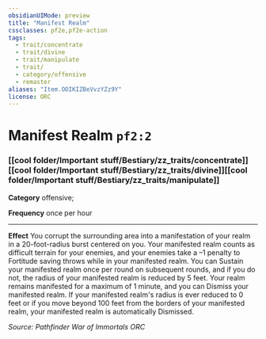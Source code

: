 ```yaml
---
obsidianUIMode: preview
title: "Manifest Realm"
cssclasses: pf2e,pf2e-action
tags:
  - trait/concentrate
  - trait/divine
  - trait/manipulate
  - trait/
  - category/offensive
  - remaster
aliases: "Item.OOIKIZBeVvzYZz9Y"
license: ORC
---
```

# Manifest Realm `pf2:2`

### [[cool folder/Important stuff/Bestiary/zz_traits/concentrate]][[cool folder/Important stuff/Bestiary/zz_traits/divine]][[cool folder/Important stuff/Bestiary/zz_traits/manipulate]]

**Category** offensive; 




**Frequency** once per hour

* * *

**Effect** You corrupt the surrounding area into a manifestation of your realm in a 20-foot-radius burst centered on you. Your manifested realm counts as difficult terrain for your enemies, and your enemies take a –1 penalty to Fortitude saving throws while in your manifested realm. You can Sustain your manifested realm once per round on subsequent rounds, and if you do not, the radius of your manifested realm is reduced by 5 feet. Your realm remains manifested for a maximum of 1 minute, and you can Dismiss your manifested realm. If your manifested realm's radius is ever reduced to 0 feet or if you move beyond 100 feet from the borders of your manifested realm, your manifested realm is automatically Dismissed.

*Source: Pathfinder War of Immortals*
*ORC*